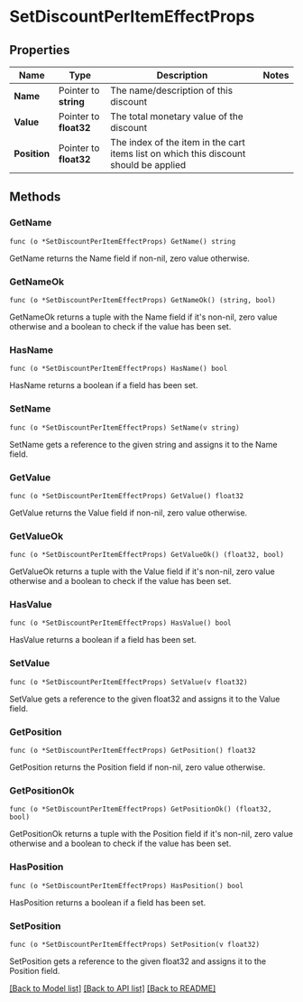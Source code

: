 # SetDiscountPerItemEffectProps

## Properties

Name | Type | Description | Notes
------------ | ------------- | ------------- | -------------
**Name** | Pointer to **string** | The name/description of this discount | 
**Value** | Pointer to **float32** | The total monetary value of the discount | 
**Position** | Pointer to **float32** | The index of the item in the cart items list on which this discount should be applied | 

## Methods

### GetName

`func (o *SetDiscountPerItemEffectProps) GetName() string`

GetName returns the Name field if non-nil, zero value otherwise.

### GetNameOk

`func (o *SetDiscountPerItemEffectProps) GetNameOk() (string, bool)`

GetNameOk returns a tuple with the Name field if it's non-nil, zero value otherwise
and a boolean to check if the value has been set.

### HasName

`func (o *SetDiscountPerItemEffectProps) HasName() bool`

HasName returns a boolean if a field has been set.

### SetName

`func (o *SetDiscountPerItemEffectProps) SetName(v string)`

SetName gets a reference to the given string and assigns it to the Name field.

### GetValue

`func (o *SetDiscountPerItemEffectProps) GetValue() float32`

GetValue returns the Value field if non-nil, zero value otherwise.

### GetValueOk

`func (o *SetDiscountPerItemEffectProps) GetValueOk() (float32, bool)`

GetValueOk returns a tuple with the Value field if it's non-nil, zero value otherwise
and a boolean to check if the value has been set.

### HasValue

`func (o *SetDiscountPerItemEffectProps) HasValue() bool`

HasValue returns a boolean if a field has been set.

### SetValue

`func (o *SetDiscountPerItemEffectProps) SetValue(v float32)`

SetValue gets a reference to the given float32 and assigns it to the Value field.

### GetPosition

`func (o *SetDiscountPerItemEffectProps) GetPosition() float32`

GetPosition returns the Position field if non-nil, zero value otherwise.

### GetPositionOk

`func (o *SetDiscountPerItemEffectProps) GetPositionOk() (float32, bool)`

GetPositionOk returns a tuple with the Position field if it's non-nil, zero value otherwise
and a boolean to check if the value has been set.

### HasPosition

`func (o *SetDiscountPerItemEffectProps) HasPosition() bool`

HasPosition returns a boolean if a field has been set.

### SetPosition

`func (o *SetDiscountPerItemEffectProps) SetPosition(v float32)`

SetPosition gets a reference to the given float32 and assigns it to the Position field.


[[Back to Model list]](../README.md#documentation-for-models) [[Back to API list]](../README.md#documentation-for-api-endpoints) [[Back to README]](../README.md)


